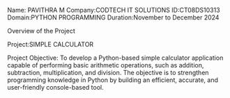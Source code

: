 Name: PAVITHRA M
Company:CODTECH IT SOLUTIONS
ID:CT08DS10313
Domain:PYTHON PROGRAMMING
Duration:November to December 2024

Overview of the Project

Project:SIMPLE CALCULATOR

Project Objective:
To develop a Python-based simple calculator application capable of performing basic arithmetic operations, such as addition, subtraction, multiplication, and division. The objective is to strengthen programming knowledge in Python by building an efficient, accurate, and user-friendly console-based tool.
